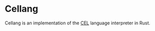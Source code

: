 # Cellang

Cellang is an implementation of the [CEL](https://cel.dev/) language interpreter in Rust.


